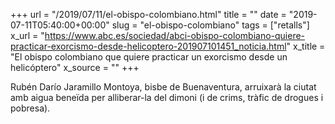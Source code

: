 +++
url = "/2019/07/11/el-obispo-colombiano.html"
title = ""
date = "2019-07-11T05:40:00+00:00"
slug = "el-obispo-colombiano"
tags = ["retalls"]
x_url = "https://www.abc.es/sociedad/abci-obispo-colombiano-quiere-practicar-exorcismo-desde-helicoptero-201907101451_noticia.html"
x_title = "El obispo colombiano que quiere practicar un exorcismo desde un helicóptero"
x_source = ""
+++


Rubén Darío Jaramillo Montoya, bisbe de Buenaventura, arruixarà la ciutat amb aigua beneïda per alliberar-la del dimoni (i de crims, tràfic de drogues i pobresa).
